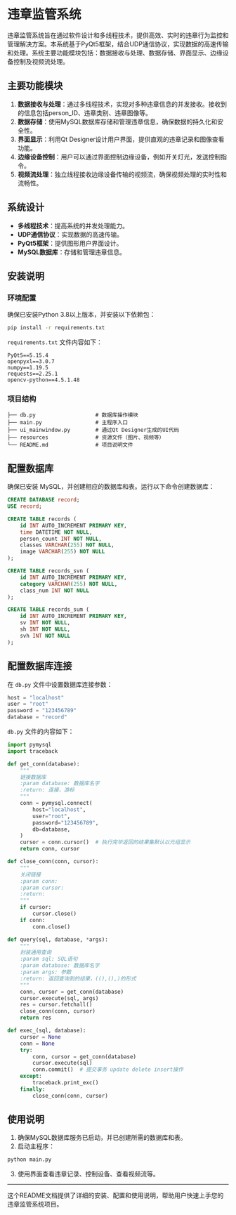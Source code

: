 # 违章监管系统

违章监管系统旨在通过软件设计和多线程技术，提供高效、实时的违章行为监控和管理解决方案。本系统基于PyQt5框架，结合UDP通信协议，实现数据的高速传输和处理。系统主要功能模块包括：数据接收与处理、数据存储、界面显示、边缘设备控制及视频流处理。

## 主要功能模块

1. **数据接收与处理**：通过多线程技术，实现对多种违章信息的并发接收。接收到的信息包括person_ID、违章类别、违章图像等。
2. **数据存储**：使用MySQL数据库存储和管理违章信息，确保数据的持久化和安全性。
3. **界面显示**：利用Qt Designer设计用户界面，提供直观的违章记录和图像查看功能。
4. **边缘设备控制**：用户可以通过界面控制边缘设备，例如开关灯光，发送控制指令。
5. **视频流处理**：独立线程接收边缘设备传输的视频流，确保视频处理的实时性和流畅性。

## 系统设计

- **多线程技术**：提高系统的并发处理能力。
- **UDP通信协议**：实现数据的高速传输。
- **PyQt5框架**：提供图形用户界面设计。
- **MySQL数据库**：存储和管理违章信息。

## 安装说明

### 环境配置

确保已安装Python 3.8以上版本，并安装以下依赖包：

```bash
pip install -r requirements.txt
```

`requirements.txt` 文件内容如下：

```
PyQt5==5.15.4
openpyxl==3.0.7
numpy==1.19.5
requests==2.25.1
opencv-python==4.5.1.48
```

### 项目结构

```
├── db.py                   # 数据库操作模块
├── main.py                 # 主程序入口
├── ui_mainwindow.py        # 通过Qt Designer生成的UI代码
├── resources               # 资源文件（图片、视频等）
└── README.md               # 项目说明文件
```

## 配置数据库

确保已安装 MySQL，并创建相应的数据库和表。运行以下命令创建数据库：

```sql
CREATE DATABASE record;
USE record;

CREATE TABLE records (
    id INT AUTO_INCREMENT PRIMARY KEY,
    time DATETIME NOT NULL,
    person_count INT NOT NULL,
    classes VARCHAR(255) NOT NULL,
    image VARCHAR(255) NOT NULL
);

CREATE TABLE records_svn (
    id INT AUTO_INCREMENT PRIMARY KEY,
    category VARCHAR(255) NOT NULL,
    class_num INT NOT NULL
);

CREATE TABLE records_sum (
    id INT AUTO_INCREMENT PRIMARY KEY,
    sv INT NOT NULL,
    sh INT NOT NULL,
    svh INT NOT NULL
);
```

## 配置数据库连接

在 `db.py` 文件中设置数据库连接参数：

```python
host = "localhost"
user = "root"
password = "123456789"
database = "record"
```

`db.py` 文件的内容如下：

```python
import pymysql
import traceback

def get_conn(database):
    """
    链接数据库
    :param database: 数据库名字
    :return: 连接，游标
    """
    conn = pymysql.connect(
        host="localhost",
        user="root",
        password="123456789",
        db=database,
    )
    cursor = conn.cursor()  # 执行完毕返回的结果集默认以元组显示
    return conn, cursor

def close_conn(conn, cursor):
    """
    关闭链接
    :param conn:
    :param cursor:
    :return:
    """
    if cursor:
        cursor.close()
    if conn:
        conn.close()

def query(sql, database, *args):
    """
    封装通用查询
    :param sql: SQL语句
    :param database: 数据库名字
    :param args: 参数
    :return: 返回查询到的结果，((),(),)的形式
    """
    conn, cursor = get_conn(database)
    cursor.execute(sql, args)
    res = cursor.fetchall()
    close_conn(conn, cursor)
    return res

def exec_(sql, database):
    cursor = None
    conn = None
    try:
        conn, cursor = get_conn(database)
        cursor.execute(sql)
        conn.commit()  # 提交事务 update delete insert操作
    except:
        traceback.print_exc()
    finally:
        close_conn(conn, cursor)
```

## 使用说明

1. 确保MySQL数据库服务已启动，并已创建所需的数据库和表。
2. 启动主程序：

```bash
python main.py
```

3. 使用界面查看违章记录、控制设备、查看视频流等。

---

这个README文档提供了详细的安装、配置和使用说明，帮助用户快速上手您的违章监管系统项目。
